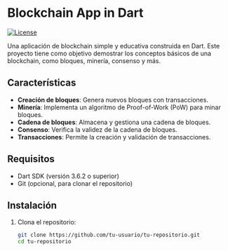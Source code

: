 # Blockchain App in Dart

[![License](https://img.shields.io/badge/license-MIT-blue.svg)](https://opensource.org/licenses/MIT)

Una aplicación de blockchain simple y educativa construida en Dart. Este proyecto tiene como objetivo demostrar los conceptos básicos de una blockchain, como bloques, minería, consenso y más.

## Características

- **Creación de bloques**: Genera nuevos bloques con transacciones.
- **Minería**: Implementa un algoritmo de Proof-of-Work (PoW) para minar bloques.
- **Cadena de bloques**: Almacena y gestiona una cadena de bloques.
- **Consenso**: Verifica la validez de la cadena de bloques.
- **Transacciones**: Permite la creación y validación de transacciones.

## Requisitos

- Dart SDK (versión 3.6.2 o superior)
- Git (opcional, para clonar el repositorio)

## Instalación

1. Clona el repositorio:

   ```bash
   git clone https://github.com/tu-usuario/tu-repositorio.git
   cd tu-repositorio
   
